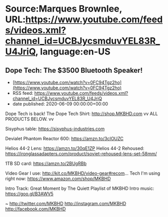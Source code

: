 # Source:Marques Brownlee, URL:https://www.youtube.com/feeds/videos.xml?channel_id=UCBJycsmduvYEL83R_U4JriQ, language:en-US

## Dope Tech:  The $3500 Bluetooth Speaker!
 - [https://www.youtube.com/watch?v=0FC94Tgz2ho](https://www.youtube.com/watch?v=0FC94Tgz2ho)
 - RSS feed: https://www.youtube.com/feeds/videos.xml?channel_id=UCBJycsmduvYEL83R_U4JriQ
 - date published: 2020-06-09 00:00:00+00:00

Dope Tech is back!
The Dope Tech Shirt: http://shop.MKBHD.com
vv   ALL PRODUCTS BELOW.  vv

Sisyphus table: https://sisyphus-industries.com

Devialet Phantom Reactor 600: https://amzn.to/3cIOUZC

Helios 44-2 Lens: https://amzn.to/30qE1ZP
Helios 44-2 Rehoused: https://ironglassadapters.com/product/soviet-rehoused-lens-set-58mm/

1TB SD card: https://amzn.to/2BUgRBb



Video Gear I use: http://kit.co/MKBHD/video-gear#recom...
Tech I'm using right now: https://www.amazon.com/shop/MKBHD

Intro Track:  Great Moment by The Quiett
Playlist of MKBHD Intro music: https://goo.gl/B3AWV5

~
http://twitter.com/MKBHD
http://instagram.com/MKBHD
http://facebook.com/MKBHD

